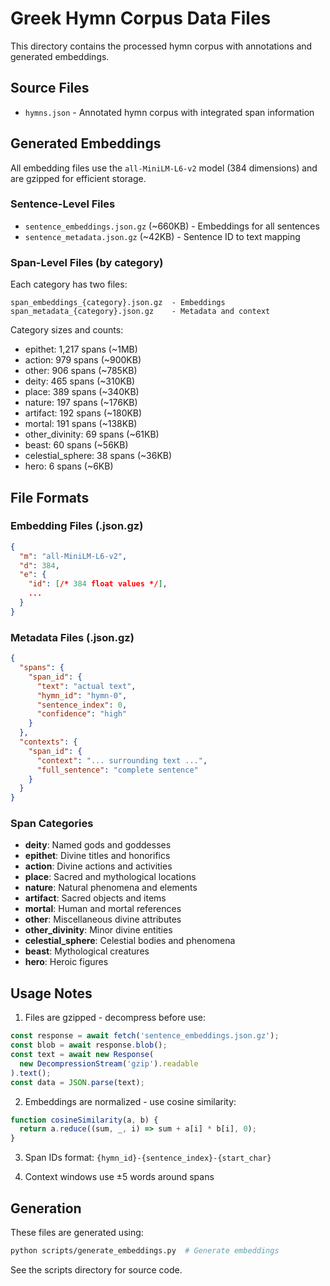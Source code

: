 # Greek Hymn Corpus Data Files

This directory contains the processed hymn corpus with annotations and generated embeddings.

## Source Files

- `hymns.json` - Annotated hymn corpus with integrated span information

## Generated Embeddings

All embedding files use the `all-MiniLM-L6-v2` model (384 dimensions) and are gzipped for efficient storage.

### Sentence-Level Files
- `sentence_embeddings.json.gz` (~660KB) - Embeddings for all sentences
- `sentence_metadata.json.gz` (~42KB) - Sentence ID to text mapping

### Span-Level Files (by category)
Each category has two files:
```
span_embeddings_{category}.json.gz  - Embeddings
span_metadata_{category}.json.gz    - Metadata and context
```

Category sizes and counts:
- epithet: 1,217 spans (~1MB)
- action: 979 spans (~900KB)
- other: 906 spans (~785KB)
- deity: 465 spans (~310KB)
- place: 389 spans (~340KB)
- nature: 197 spans (~176KB)
- artifact: 192 spans (~180KB)
- mortal: 191 spans (~138KB)
- other_divinity: 69 spans (~61KB)
- beast: 60 spans (~56KB)
- celestial_sphere: 38 spans (~36KB)
- hero: 6 spans (~6KB)

## File Formats

### Embedding Files (.json.gz)
```json
{
  "m": "all-MiniLM-L6-v2",
  "d": 384,
  "e": {
    "id": [/* 384 float values */],
    ...
  }
}
```

### Metadata Files (.json.gz)
```json
{
  "spans": {
    "span_id": {
      "text": "actual text",
      "hymn_id": "hymn-0",
      "sentence_index": 0,
      "confidence": "high"
    }
  },
  "contexts": {
    "span_id": {
      "context": "... surrounding text ...",
      "full_sentence": "complete sentence"
    }
  }
}
```

### Span Categories

- **deity**: Named gods and goddesses
- **epithet**: Divine titles and honorifics
- **action**: Divine actions and activities
- **place**: Sacred and mythological locations
- **nature**: Natural phenomena and elements
- **artifact**: Sacred objects and items
- **mortal**: Human and mortal references
- **other**: Miscellaneous divine attributes
- **other_divinity**: Minor divine entities
- **celestial_sphere**: Celestial bodies and phenomena
- **beast**: Mythological creatures
- **hero**: Heroic figures

## Usage Notes

1. Files are gzipped - decompress before use:
```javascript
const response = await fetch('sentence_embeddings.json.gz');
const blob = await response.blob();
const text = await new Response(
  new DecompressionStream('gzip').readable
).text();
const data = JSON.parse(text);
```

2. Embeddings are normalized - use cosine similarity:
```javascript
function cosineSimilarity(a, b) {
  return a.reduce((sum, _, i) => sum + a[i] * b[i], 0);
}
```

3. Span IDs format: `{hymn_id}-{sentence_index}-{start_char}`

4. Context windows use ±5 words around spans

## Generation

These files are generated using:
```bash
python scripts/generate_embeddings.py  # Generate embeddings
```

See the scripts directory for source code. 